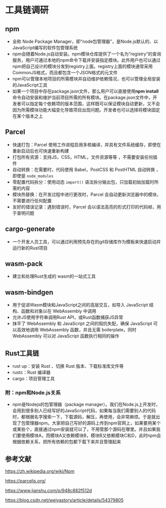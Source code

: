 # 工具链调研

## npm

* 全称 Node Package Manager，即“node包管理器”，是Node.js默认的、以JavaScript编写的软件包管理系统
* npm会随着Node.js自动安装。npm模块仓库提供了一个名为“registry”的查询服务，用户可通过本地的npm命令下载并安装指定模块。此外用户也可以通过npm把自己设计的模块分发到registry上面。registry上面的模块通常采用CommonJS格式，而且都包含一个JSON格式的元文件
* npm可以管理本地项目的所需模块并自动维护依赖情况，也可以管理全局安装的JavaScript工具
* 如果一个项目中存在package.json文件，那么用户可以直接使用**npm install**命令自动安装和维护当前项目所需的所有模块。在package.json文件中，开发者可以指定每个依赖项的版本范围，这样既可以保证模块自动更新，又不会因为所需模块功能大幅变化导致项目出现问题。开发者也可以选择将模块固定在某个版本之上

## Parcel

* 快速打包：Parcel 使用工作进程启用多核编译，并具有文件系统缓存，即使在重新启动后也可快速重新构建
* 打包所有资源：支持JS，CSS，HTML，文件资源等等 ，不需要安装任何插件
* 自动转换：在需要时，代码使用 Babel，PostCSS 和 PostHTML 自动转换 ，即使是 `node_modules`
* 零配置代码拆分：使用动态 `import()` 语法拆分输出包，只加载初始加载时所需的内容
* 模块热替换：在开发过程中进行更改时，Parcel 会自动更新浏览器中的模块，不需要进行任何配置
* 友好的错误记录：遇到错误时，Parcel 会以语法高亮的形式打印的代码帧，用于查明问题

## cargo-generate

* 一个开发人员工具，可以通过利用预先存在的git存储库作为模板来快速启动并运行新的Rust项目

## wasm-pack

* 建立和处理Rust生成的 wasm的一站式工具

## wasm-bindgen

* 用于促进Wasm模块和JavaScript之间的高层交互，如导入 JavaScript 结构、函数和对象以在 WebAssembly 中调用
* 允许JS使用字符串调用Rust API，或Rust函数捕获JS异常
* 抹平了 WebAssembly 和 JavaScript 之间的阻抗失配，确保 JavaScript 可以高效地调用 WebAssembly 函数，并且无需 boilerplate，同时 WebAssembly 可以对 JavaScript 函数执行相同的操作

## Rust工具链

* rust up：安装 Rust 、切换 Rust 版本、下载标准库文件等
* rustc：Rust 编译器
* cargo：项目管理工具

### 附：npm和Node.js关系

* npm是Nodejs的包管理器（package manager）。我们在Node.js上开发时，会用到很多别人已经写好的JavaScript代码，如果每当我们需要别人的代码时，都根据名字搜索一下，下载源码，解压，再使用，会非常麻烦。于是就出现了包管理器npm。大家把自己写好的源码上传到npm官网上，如果要用某个或某些个，直接通过npm安装就可以了，不用管那个源码在哪里。并且如果我们要使用模块A，而模块A又依赖模块B，模块B又依赖模块C和D，此时npm会根据依赖关系，把所有依赖的包都下载下来并且管理起来

## 参考文献

https://zh.wikipedia.org/wiki/Npm

https://parceljs.org/

https://www.jianshu.com/p/948c882f512d

https://blog.csdn.net/weiyastory/article/details/54379805